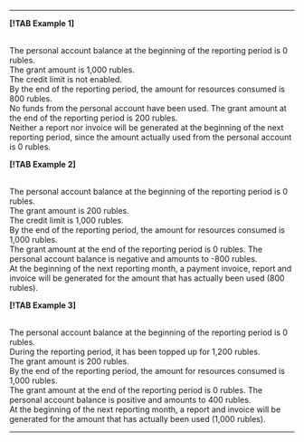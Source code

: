   ---  

**[!TAB Example 1]**

<br/>The personal account balance at the beginning of the reporting period is 0 rubles.
<br/>The grant amount is 1,000 rubles.
<br/>The credit limit is not enabled.
<br/>By the end of the reporting period, the amount for resources consumed is 800 rubles.
<br/>No funds from the personal account have been used. The grant amount at the end of the reporting period is 200 rubles.
<br/>Neither a report nor invoice will be generated at the beginning of the next reporting period, since the amount actually used from the personal account is 0 rubles.

**[!TAB Example 2]**

<br/>The personal account balance at the beginning of the reporting period is 0 rubles.
<br/>The grant amount is 200 rubles.
<br/>The credit limit is 1,000 rubles.
<br/>By the end of the reporting period, the amount for resources consumed is 1,000 rubles.
<br/>The grant amount at the end of the reporting period is 0 rubles. The personal account balance is negative and amounts to -800 rubles.
<br/>At the beginning of the next reporting month, a payment invoice, report and invoice will be generated for the amount that has actually been used (800 rubles).

**[!TAB Example 3]**

<br/>The personal account balance at the beginning of the reporting period is 0 rubles.
<br/>During the reporting period, it has been topped up for 1,200 rubles.
<br/>The grant amount is 200 rubles.
<br/>By the end of the reporting period, the amount for resources consumed is 1,000 rubles.
<br/>The grant amount at the end of the reporting period is 0 rubles. The personal account balance is positive and amounts to 400 rubles.
<br/>At the beginning of the next reporting month, a report and invoice will be generated for the amount that has actually been used (1,000 rubles).

  ---    

